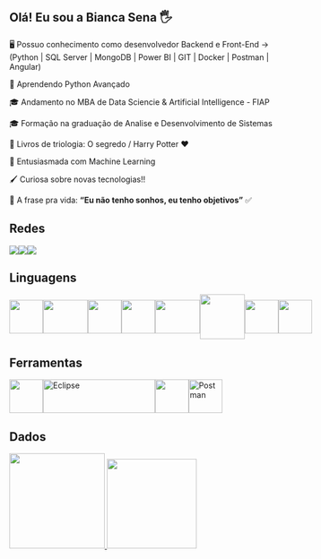 ## Olá! Eu sou a Bianca Sena 🖐️

🖥 Possuo conhecimento como desenvolvedor Backend e Front-End -> (Python | SQL Server | MongoDB | Power BI | GIT | Docker | Postman | Angular)

🐍 Aprendendo Python Avançado


🎓 Andamento no MBA de Data Sciencie & Artificial Intelligence - FIAP

🎓 Formação na graduação de Analise e Desenvolvimento de Sistemas


📖 Livros de triologia: O segredo / Harry Potter ❤️

🧠 Entusiasmada com Machine Learning

🖌 Curiosa sobre novas tecnologias!!

💫 A frase pra vida: **“Eu não tenho sonhos, eu tenho objetivos”** ✅  



## Redes

<div style="display: flex; align-items: center;">
  <a href="https://www.linkedin.com/in/biancafsena">
    <img loading="lazy" src="https://img.shields.io/badge/LinkedIn-0077B5?style=for-the-badge&logo=linkedin&logoColor=white"/>
  </a>

  <a href="https://discordapp.com/bfirmino">
    <img loading="lazy" src="https://img.shields.io/badge/Discord-7289DA?style=for-the-badge&logo=discord&logoColor=white"/>
  </a>   
  <a href="https://outlook.live.com/bianca.f.sena">
    <img loading="lazy" src="https://img.shields.io/badge/Outlook-0078D4?style=for-the-badge&logo=microsoft-outlook&logoColor=white"/>
  </a>
</div>



## Linguagens

<div style="display: flex; align-items: center;">
  <img loading="lazy" src="https://cdn.jsdelivr.net/gh/devicons/devicon/icons/python/python-original.svg" width="60" height="60"/>
  <img loading="lazy" src="https://cdn.jsdelivr.net/gh/devicons/devicon/icons/mysql/mysql-original-wordmark.svg" width="80" height="60"/>
  <img loading="lazy" src="https://cdn.jsdelivr.net/gh/devicons/devicon/icons/mongodb/mongodb-original.svg" width="60" height="60"/>
  <img loading="lazy" src="https://cdn.jsdelivr.net/gh/devicons/devicon/icons/angularjs/angularjs-original.svg" width="60" height="60"/>
  <img loading="lazy" src="https://cdn.jsdelivr.net/gh/devicons/devicon/icons/csharp/csharp-original.svg" width="80" height="60"/>
  <img loading="lazy" src="https://cdn.jsdelivr.net/gh/devicons/devicon/icons/nodejs/nodejs-original-wordmark.svg" width="80" height="80"/>
  <img loading="lazy" src="https://cdn.jsdelivr.net/gh/devicons/devicon/icons/html5/html5-original.svg" width="60" height="60"/>
  <img loading="lazy" src="https://cdn.jsdelivr.net/gh/devicons/devicon/icons/css3/css3-original.svg" width="60" height="60"/>
</div>


## Ferramentas

<div style="display: flex; align-items: center;">
  <img loading="lazy" src="https://cdn.jsdelivr.net/gh/devicons/devicon/icons/git/git-original.svg" width="60" height="60"/>
  <img loading="lazy" src="https://upload.wikimedia.org/wikipedia/commons/thumb/d/d0/Eclipse-Luna-Logo.svg/512px-Eclipse-Luna-Logo.svg.png" width="200" height="60" alt="Eclipse">
  <img loading="lazy" src="https://cdn.jsdelivr.net/gh/devicons/devicon/icons/docker/docker-original.svg" width="60" height="60"/>
  <img loading="lazy" src="https://cdn.worldvectorlogo.com/logos/postman.svg" width="60" height="60" alt="Postman">



</div>



## Dados

<div style="display: flex; align-items: center;">
  <a href="https://github.com/biancafsena">
    <img loading="lazy" height="170em" src="https://github-readme-stats.vercel.app/api?username=biancafsena&show_icons=true&theme=tokyonight&include_all_commits=true&count_private=true"/>
    <img loading="lazy" height="160em" src="https://github-readme-stats.vercel.app/api/top-langs/?username=biancafsena&layout=compact&langs_count=7&theme=tokyonight"/>
  </a>
</div>




